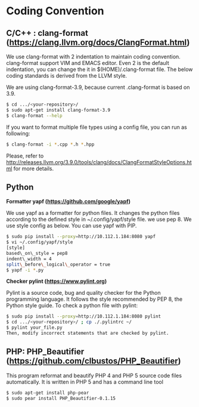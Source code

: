 # Coding Convention
## C/C++ : clang-format (https://clang.llvm.org/docs/ClangFormat.html)
We use clang-format with 2 indentation to maintain coding convention.
clang-format support VIM and EMACS editor. Even 2 is the default indentation,
you can change the it in $(HOME)/.clang-format file. The below coding
standards is derived from the LLVM style.

We are using clang-format-3.9, because current .clang-format is based on 3.9.
```bash
$ cd .../<your-repository>/
$ sudo apt-get install clang-format-3.9
$ clang-format --help
```

If you want to format multiple file types using a config file, you can run as following:
```bash
$ clang-format -i *.cpp *.h *.hpp
```

Please, refer to http://releases.llvm.org/3.9.0/tools/clang/docs/ClangFormatStyleOptions.html for more details.

## Python

**Formatter yapf (https://github.com/google/yapf)**

We use yapf as a formatter for python files.
It changes the python files according to the defined style in ~/.config/yapf/style file.
we use pep 8. We use style config as below. You can use yapf with PIP.

```bash
$ sudo pip install --proxy=http://10.112.1.184:8080 yapf
$ vi ~/.config/yapf/style
[style]
based\_on\_style = pep8
indent\_width = 4
split\_before\_logical\_operator = true
$ yapf -i *.py
```

**Checker pylint (https://www.pylint.org)**

Pylint is a source code, bug and quality checker for the Python programming language. It follows the style recommended by PEP 8, the Python style guide.
To check a python file with pylint:
```bash
$ sudo pip install --proxy=http://10.112.1.184:8080 pylint
$ cd .../<your-repository>/ ; cp ./.pylintrc ~/
$ pylint your_file.py
Then, modify incorrect statements that are checked by pylint.
```

## PHP: PHP_Beautifier (https://github.com/clbustos/PHP_Beautifier)
This program reformat and beautify PHP 4 and PHP 5 source code files automatically. It is written in PHP 5 and has a command line tool

```bash
$ sudo apt-get install php-pear
$ sudo pear install PHP_Beautifier-0.1.15
```
